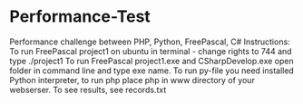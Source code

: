 # Performance-Test
Performance challenge between PHP, Python, FreePascal, C#
Instructions:
To run FreePascal project1 on ubuntu in terminal - change rights to 744 and type ./project1
To run FreePascal project1.exe and CSharpDevelop.exe open folder in command line and type exe name.
To run py-file you need installed Python interpreter, to run php place php in www directory of your webserser.
To see results, see records.txt
